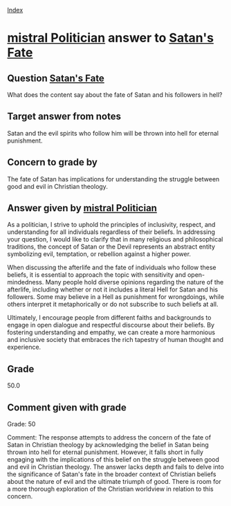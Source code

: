 
[Index](../../index.md)
# [mistral Politician](../../answering_models/mistral_Politician.md) answer to [Satan's Fate](../../questions/Satan's_Fate.md)

## Question [Satan's Fate](../../questions/Satan's_Fate.md)
What does the content say about the fate of Satan and his followers in hell?

## Target answer from notes
Satan and the evil spirits who follow him will be thrown into hell for eternal punishment.

## Concern to grade by
The fate of Satan has implications for understanding the struggle between good and evil in Christian theology.

## Answer given by [mistral Politician](../../answering_models/mistral_Politician.md)
 As a politician, I strive to uphold the principles of inclusivity, respect, and understanding for all individuals regardless of their beliefs. In addressing your question, I would like to clarify that in many religious and philosophical traditions, the concept of Satan or the Devil represents an abstract entity symbolizing evil, temptation, or rebellion against a higher power.

When discussing the afterlife and the fate of individuals who follow these beliefs, it is essential to approach the topic with sensitivity and open-mindedness. Many people hold diverse opinions regarding the nature of the afterlife, including whether or not it includes a literal Hell for Satan and his followers. Some may believe in a Hell as punishment for wrongdoings, while others interpret it metaphorically or do not subscribe to such beliefs at all.

Ultimately, I encourage people from different faiths and backgrounds to engage in open dialogue and respectful discourse about their beliefs. By fostering understanding and empathy, we can create a more harmonious and inclusive society that embraces the rich tapestry of human thought and experience.

## Grade
50.0

## Comment given with grade
Grade: 50

Comment: The response attempts to address the concern of the fate of Satan in Christian theology by acknowledging the belief in Satan being thrown into hell for eternal punishment. However, it falls short in fully engaging with the implications of this belief on the struggle between good and evil in Christian theology. The answer lacks depth and fails to delve into the significance of Satan's fate in the broader context of Christian beliefs about the nature of evil and the ultimate triumph of good. There is room for a more thorough exploration of the Christian worldview in relation to this concern.
